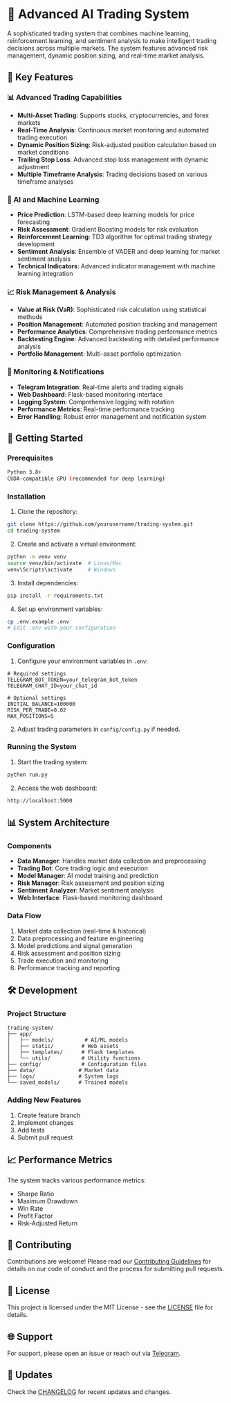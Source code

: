 # 🤖 Advanced AI Trading System

A sophisticated trading system that combines machine learning, reinforcement learning, and sentiment analysis to make intelligent trading decisions across multiple markets. The system features advanced risk management, dynamic position sizing, and real-time market analysis.

## 🌟 Key Features

### 📊 Advanced Trading Capabilities
- **Multi-Asset Trading**: Supports stocks, cryptocurrencies, and forex markets
- **Real-Time Analysis**: Continuous market monitoring and automated trading execution
- **Dynamic Position Sizing**: Risk-adjusted position calculation based on market conditions
- **Trailing Stop Loss**: Advanced stop loss management with dynamic adjustment
- **Multiple Timeframe Analysis**: Trading decisions based on various timeframe analyses

### 🧠 AI and Machine Learning
- **Price Prediction**: LSTM-based deep learning models for price forecasting
- **Risk Assessment**: Gradient Boosting models for risk evaluation
- **Reinforcement Learning**: TD3 algorithm for optimal trading strategy development
- **Sentiment Analysis**: Ensemble of VADER and deep learning for market sentiment analysis
- **Technical Indicators**: Advanced indicator management with machine learning integration

### 📈 Risk Management & Analysis
- **Value at Risk (VaR)**: Sophisticated risk calculation using statistical methods
- **Position Management**: Automated position tracking and management
- **Performance Analytics**: Comprehensive trading performance metrics
- **Backtesting Engine**: Advanced backtesting with detailed performance analysis
- **Portfolio Management**: Multi-asset portfolio optimization

### 🔔 Monitoring & Notifications
- **Telegram Integration**: Real-time alerts and trading signals
- **Web Dashboard**: Flask-based monitoring interface
- **Logging System**: Comprehensive logging with rotation
- **Performance Metrics**: Real-time performance tracking
- **Error Handling**: Robust error management and notification system

## 🚀 Getting Started

### Prerequisites
```bash
Python 3.8+
CUDA-compatible GPU (recommended for deep learning)
```

### Installation

1. Clone the repository:
```bash
git clone https://github.com/yourusername/trading-system.git
cd trading-system
```

2. Create and activate a virtual environment:
```bash
python -m venv venv
source venv/bin/activate  # Linux/Mac
venv\Scripts\activate     # Windows
```

3. Install dependencies:
```bash
pip install -r requirements.txt
```

4. Set up environment variables:
```bash
cp .env.example .env
# Edit .env with your configuration
```

### Configuration

1. Configure your environment variables in `.env`:
```plaintext
# Required settings
TELEGRAM_BOT_TOKEN=your_telegram_bot_token
TELEGRAM_CHAT_ID=your_chat_id

# Optional settings
INITIAL_BALANCE=100000
RISK_PER_TRADE=0.02
MAX_POSITIONS=5
```

2. Adjust trading parameters in `config/config.py` if needed.

### Running the System

1. Start the trading system:
```bash
python run.py
```

2. Access the web dashboard:
```
http://localhost:5000
```

## 📊 System Architecture

### Components
- **Data Manager**: Handles market data collection and preprocessing
- **Trading Bot**: Core trading logic and execution
- **Model Manager**: AI model training and prediction
- **Risk Manager**: Risk assessment and position sizing
- **Sentiment Analyzer**: Market sentiment analysis
- **Web Interface**: Flask-based monitoring dashboard

### Data Flow
1. Market data collection (real-time & historical)
2. Data preprocessing and feature engineering
3. Model predictions and signal generation
4. Risk assessment and position sizing
5. Trade execution and monitoring
6. Performance tracking and reporting

## 🛠️ Development

### Project Structure
```
trading-system/
├── app/
│   ├── models/          # AI/ML models
│   ├── static/         # Web assets
│   ├── templates/      # Flask templates
│   └── utils/          # Utility functions
├── config/             # Configuration files
├── data/              # Market data
├── logs/              # System logs
└── saved_models/      # Trained models
```

### Adding New Features
1. Create feature branch
2. Implement changes
3. Add tests
4. Submit pull request

## 📈 Performance Metrics

The system tracks various performance metrics:
- Sharpe Ratio
- Maximum Drawdown
- Win Rate
- Profit Factor
- Risk-Adjusted Return

## 🤝 Contributing

Contributions are welcome! Please read our [Contributing Guidelines](CONTRIBUTING.md) for details on our code of conduct and the process for submitting pull requests.

## 📝 License

This project is licensed under the MIT License - see the [LICENSE](LICENSE) file for details.

## 🌐 Support

For support, please open an issue or reach out via [Telegram](https://t.me/bastienjavaux).

## 🔄 Updates

Check the [CHANGELOG](CHANGELOG.md) for recent updates and changes.
